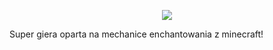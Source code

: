 <p align="center">
  <img src="https://github.com/Boczekek/MinecraftEnchantSimulator/assets/132066824/ff337603-8cbd-4b1f-b40c-8d2bed35f3cb">
</p>

<p>
  Super giera oparta na mechanice enchantowania z minecraft!
</p>



